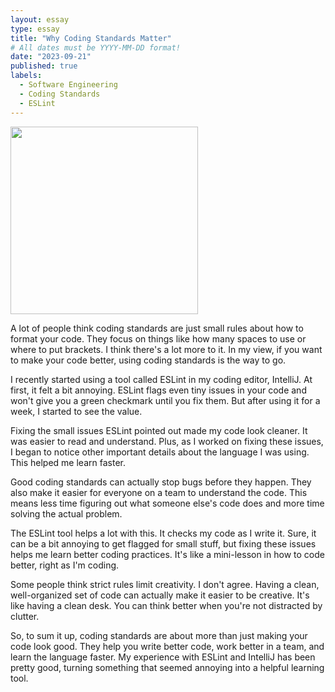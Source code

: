 ```yaml
---
layout: essay
type: essay
title: "Why Coding Standards Matter"
# All dates must be YYYY-MM-DD format!
date: "2023-09-21"
published: true
labels:
  - Software Engineering
  - Coding Standards
  - ESLint
---
```

<img width="300px" class="rounded float-start pe-4" src="../img/codingStandards/codingStandard.png">

A lot of people think coding standards are just small rules about how to format your code. They focus on things like how many spaces to use or where to put brackets. I think there's a lot more to it. In my view, if you want to make your code better, using coding standards is the way to go.

I recently started using a tool called ESLint in my coding editor, IntelliJ. At first, it felt a bit annoying. ESLint flags even tiny issues in your code and won't give you a green checkmark until you fix them. But after using it for a week, I started to see the value.

Fixing the small issues ESLint pointed out made my code look cleaner. It was easier to read and understand. Plus, as I worked on fixing these issues, I began to notice other important details about the language I was using. This helped me learn faster.

Good coding standards can actually stop bugs before they happen. They also make it easier for everyone on a team to understand the code. This means less time figuring out what someone else's code does and more time solving the actual problem.

The ESLint tool helps a lot with this. It checks my code as I write it. Sure, it can be a bit annoying to get flagged for small stuff, but fixing these issues helps me learn better coding practices. It's like a mini-lesson in how to code better, right as I'm coding.

Some people think strict rules limit creativity. I don't agree. Having a clean, well-organized set of code can actually make it easier to be creative. It's like having a clean desk. You can think better when you're not distracted by clutter.

So, to sum it up, coding standards are about more than just making your code look good. They help you write better code, work better in a team, and learn the language faster. My experience with ESLint and IntelliJ has been pretty good, turning something that seemed annoying into a helpful learning tool.
